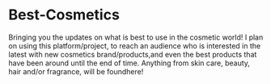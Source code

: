 # Best-Cosmetics
Bringing you the updates on what is best to use in the cosmetic world!
I plan on using this platform/project, to reach an audience who is interested in the latest with new cosmetics brand/products,and even the best products that have been around until the end of time.
Anything from skin care, beauty, hair and/or fragrance, will be foundhere!